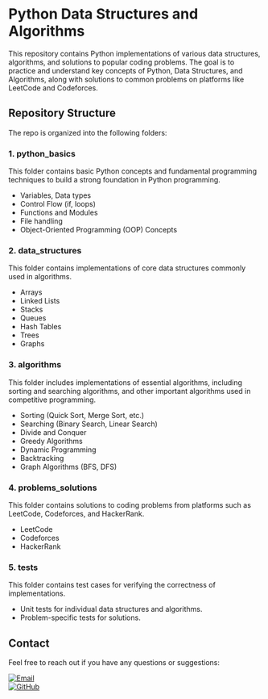 
# Python Data Structures and Algorithms

This repository contains Python implementations of various data structures, algorithms, and solutions to popular coding problems. The goal is to practice and understand key concepts of Python, Data Structures, and Algorithms, along with solutions to common problems on platforms like LeetCode and Codeforces.

## Repository Structure

The repo is organized into the following folders:

### 1. **python_basics**
This folder contains basic Python concepts and fundamental programming techniques to build a strong foundation in Python programming.

- Variables, Data types
- Control Flow (if, loops)
- Functions and Modules
- File handling
- Object-Oriented Programming (OOP) Concepts

### 2. **data_structures**
This folder contains implementations of core data structures commonly used in algorithms.

- Arrays
- Linked Lists
- Stacks
- Queues
- Hash Tables
- Trees
- Graphs

### 3. **algorithms**
This folder includes implementations of essential algorithms, including sorting and searching algorithms, and other important algorithms used in competitive programming.

- Sorting (Quick Sort, Merge Sort, etc.)
- Searching (Binary Search, Linear Search)
- Divide and Conquer
- Greedy Algorithms
- Dynamic Programming
- Backtracking
- Graph Algorithms (BFS, DFS)

### 4. **problems_solutions**
This folder contains solutions to coding problems from platforms such as LeetCode, Codeforces, and HackerRank.

- LeetCode
- Codeforces
- HackerRank

### 5. **tests**
This folder contains test cases for verifying the correctness of implementations.

- Unit tests for individual data structures and algorithms.
- Problem-specific tests for solutions.

## Contact
Feel free to reach out if you have any questions or suggestions:

[![Email](https://img.shields.io/badge/Email-suyashekhande@gmail.com-blue?style=flat-square)](mailto:suyashekhande@gmail.com)  
[![GitHub](https://img.shields.io/badge/GitHub-SuyashEkhande-black?style=flat-square)](https://github.com/SuyashEkhande)
